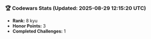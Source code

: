 ### 🏆 Codewars Stats (Updated: 2025-08-29 12:15:20 UTC)

- **Rank:** 8 kyu
- **Honor Points:** 3
- **Completed Challenges:** 1
